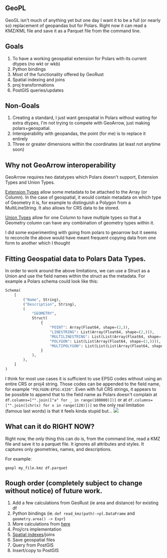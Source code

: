 ## GeoPL

GeoGL isn't much of anything yet but one day I want it to be a full (or nearly so) replacement of geopandas but for Polars. Right now it can read a KMZ/KML file and save it as a Parquet file from the command line. 

## Goals
1. To have a working geospatial extension for Polars with its current dtypes (no wkt or wkb)
2. Python bindings
3. Most of the functionality offered by GeoRust
4. Spatial indexing and joins
5. proj transformations 
6. PostGIS queries/updates

## Non-Goals
1. Creating a standard, I just want geospatial in Polars without waiting for extra dtypes, I'm not trying to compete with GeoArrow, just making polars+geospatial.
2. Interoperability with geopandas, the point (for me) is to replace it entirely
3. Three or greater dimensions within the coordinates (at least not anytime soon)

## Why not GeoArrow interoperability
GeoArrow requires two datatypes which Polars doesn't support, Extension Types and Union Types. 

[Extension Types](https://arrow.apache.org/docs/format/Columnar.html#format-metadata-extension-types) allow some metadata to be attached to the Array (or Column). In the case of geospatial, it would contain metadata on which type of Geometry it is, for example to distinguish a Polygon from a MultiLineString. It also allows for CRS data to be stored.

[Union Types](https://wesm.github.io/arrow-site-test/format/Layout.html) allow for one Column to have multiple types so that a Geometry column can have any combination of geometry types within it.

I did some experimenting with going from polars to geoarrow but it seems to reconcile the above would have meant frequent copying data from one form to another which I thought

## Fitting Geospatial data to Polars Data Types.
In order to work around the above limitations, we can use a Struct as a Union and use the field names within the struct as the metadata. For example a Polars schema could look like this:

```python
Schema(
    [
        ("Name", String),
        ("Description", String),
        (
            "GEOMETRY",
            Struct(
                {
                    "POINT": Array(Float64, shape=(2,)),
                    "LINESTRING": List(Array(Float64, shape=(2,))),
                    "MULTILINESTRING": List(List(Array(Float64, shape=(2,)))),
                    "POLYGON": List(List(Array(Float64, shape=(2,)))),
                    "MULTIPOLYGON": List(List(List(Array(Float64, shape=(2,))))),
                }
            ),
        ),
    ]
)
```

I think for most use cases it is sufficient to use EPSG codes without using an entire CRS or proj4 string. Those codes can be appended to the field name, for example `"POLYGON:EPSG:4326"`. Even with full CRS strings, it appears to be possible to append that to the field name as Polars doesn't complain at `df.columns=["".join(["a" for _ in range(100000)])]` or at `df.columns=["".join([chr(x) for x in range(128)])]` so the only real limitation (famous last words) is that it feels kinda stupid but... ![](https://media1.tenor.com/m/CzpafO9hVaYAAAAd/its-not-stupid-if-it-works-alina.gif)


## What can it do RIGHT NOW?

Right now, the only thing this can do is, from the command line, read a KMZ file and save it to a parquet file. It ignores all attributes and styles. It captures only geometries, names, and descriptions.

For example:

```shell
geopl my_file.kmz df.parquet
```

## Rough order (completely subject to change without notice) of future work.
1. Add a few calculations from GeoRust (ie area and distance) for existing df
2. Python bindings (ie. `def read_kmz(path)->pl.DataFrame` and `geometry.area() -> Expr`)
3. More calculations from [here](https://docs.rs/geo/latest/geo/)
4. Proj/crs implementation
5. [Spatial indexes](https://docs.rs/rstar/0.12.0/rstar/struct.RTree.html#usage)/joins 
6. Save geospatial files
7. Query from PostGIS
8. Insert/copy to PostGIS